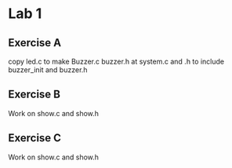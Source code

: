 # Lab 1

## Exercise A
copy led.c to make
Buzzer.c 
buzzer.h 
at system.c and .h to include buzzer_init and buzzer.h

## Exercise B
Work on show.c and show.h

## Exercise C
Work on show.c and show.h 